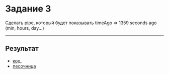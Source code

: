 # Задание 3

Сделать pipe, который будет показывать timeAgo => 1359 seconds ago (min, hours, day...)

___

## Результат
- [код](https://github.com/chekit/hw-ng-pro/blob/master/task3/src/app/utils/time-ago.pipe.ts), 
- [песочница](https://stackblitz.com/edit/angular-krbpqx?file=src%2Fapp%2Futils%2Ftime-ago.pipe.ts)